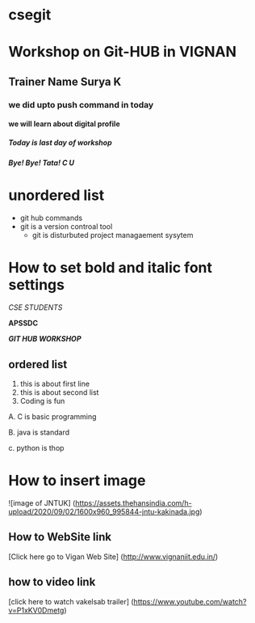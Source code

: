 # csegit
# Workshop on Git-HUB in VIGNAN
## Trainer Name  Surya K
### we did upto push command in today
#### we will learn about digital profile
##### Today is last day of workshop
##### Bye! Bye! Tata! C U

# unordered list
- git hub commands
- git is a version controal tool
  - git is disturbuted project managaement sysytem
# How to set bold and italic font settings
*CSE STUDENTS*

**APSSDC**

***GIT HUB WORKSHOP***

## ordered list
1. this is about first line
2. this is about second list
3. Coding is fun

A. C is basic programming

B. java is standard

c. python is thop

# How to insert image
![image of JNTUK] (https://assets.thehansindia.com/h-upload/2020/09/02/1600x960_995844-jntu-kakinada.jpg)

## How to  WebSite link

[Click here go to Vigan Web Site] (http://www.vignaniit.edu.in/)

## how to video link
[click here to watch vakelsab trailer] (https://www.youtube.com/watch?v=P1xKV0Dmetg)
